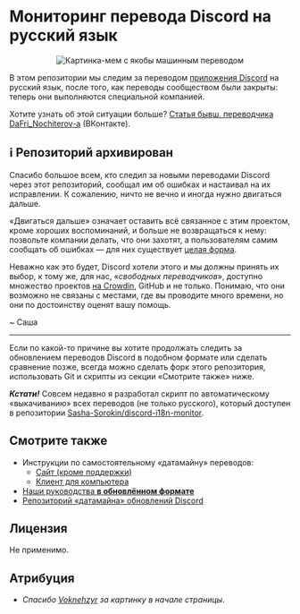 # Мониторинг перевода Discord на русский язык

<p align="center">
  <img src="https://i.imgur.com/hqyGAl1.png" alt="Картинка-мем с якобы машинным переводом" />
</p>

В этом репозитории мы следим за переводом [приложения Discord](https://discordapp.com/) на русский язык, после того, как переводы сообществом были закрыты: теперь они выполняются специальной компанией.

Хотите узнать об этой ситуации больше? [Статья бывш. переводчика DaFri\_Nochiterov-а](https://vk.com/@debpkg-discord-translation-opinion) (ВКонтакте).

## ℹ️ Репозиторий архивирован

Спасибо большое всем, кто следил за новыми переводами Discord через этот репозиторий, сообщал им об ошибках и настаивал на их исправлении. К сожалению, ничто не вечно и иногда нужно двигаться дальше.

«Двигаться дальше» означает оставить всё связанное с этим проектом, кроме хороших воспоминаний, и больше не возвращаться к нему: позвольте компании делать, что они захотят, а пользователям самим сообщать об ошибках — для них существует [целая форма](https://dis.gd/lang-feedback).

Неважно как это будет, Discord хотели этого и мы должны принять их выбор, к тому же, для нас, «*свободных переводчиков*», доступно множество проектов [на Crowdin](https://crowdin.com/projects#showcases), GitHub и не только. Понимаю, что они возможно не связаны с местами, где вы проводите много времени, но они по достоинству оценят вашу помощь.

\~ Саша

---

Если по какой-то причине вы хотите продолжать следить за обновлением переводов Discord в подобном формате или сделать сравнение позже, всегда можно сделать форк этого репозитория, использовать Git и скрипты из секции «Смотрите также» ниже.

***Кстати!*** Совсем недавно я разработал скрипт по автоматическому «выкачиванию» всех переводов (не только русского), который доступен в репозитории [Sasha-Sorokin/discord-i18n-monitor](https://github.com/Sasha-Sorokin/discord-i18n-monitor).


## Смотрите также

- Инструкции по самостоятельному «датамайну» переводов:
  - [Сайт (кроме поддержки)](https://gist.github.com/Sasha-Sorokin/d647eb3d3354f6afbb5bff7fca0fc717)
  - [Клиент для компьютера](https://gist.github.com/Sasha-Sorokin/b826d9ae3f2704c4b8122a06570fd468)
- [Наши руководства **в обновлённом формате**](https://sasha-sorokin.github.io/ru-i18n-issues/)
- [Репозиторий «датамайна» обновлений Discord](https://github.com/DJScias/Discord-Datamining)

## Лицензия

Не применимо.

## Атрибуция

- *Спасибо [Voknehzyr](https://github.com/Voknehzyr) за картинку в начале страницы*.
